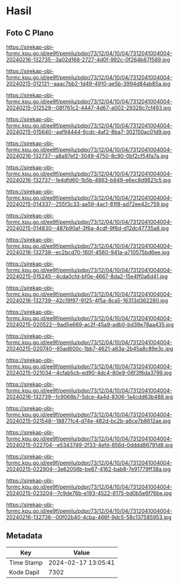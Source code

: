 # Hasil

## Foto C Plano

https://sirekap-obj-formc.kpu.go.id/ee9f/pemilu/pdpr/73/12/04/10/04/7312041004004-20240216-132735--3a02d168-2727-4d0f-992c-0f264b87f589.jpg

https://sirekap-obj-formc.kpu.go.id/ee9f/pemilu/pdpr/73/12/04/10/04/7312041004004-20240215-012121--aaac7bb2-1d49-4910-ae5b-3994d84ab85a.jpg

https://sirekap-obj-formc.kpu.go.id/ee9f/pemilu/pdpr/73/12/04/10/04/7312041004004-20240215-012529--08f761c2-4447-4d67-a002-29328c7cf493.jpg

https://sirekap-obj-formc.kpu.go.id/ee9f/pemilu/pdpr/73/12/04/10/04/7312041004004-20240215-015640--aaf94444-6cdc-4af2-8ba7-302150ac01d9.jpg

https://sirekap-obj-formc.kpu.go.id/ee9f/pemilu/pdpr/73/12/04/10/04/7312041004004-20240216-132737--a8a97ef2-3049-4750-8c90-0bf2cf54fa7a.jpg

https://sirekap-obj-formc.kpu.go.id/ee9f/pemilu/pdpr/73/12/04/10/04/7312041004004-20240216-132737--1e4dfd60-1b5b-4863-b849-e6ec8d9821c5.jpg

https://sirekap-obj-formc.kpu.go.id/ee9f/pemilu/pdpr/73/12/04/10/04/7312041004004-20240215-014337--255f3c33-aa59-4ac1-81f8-ad72ee42c759.jpg

https://sirekap-obj-formc.kpu.go.id/ee9f/pemilu/pdpr/73/12/04/10/04/7312041004004-20240215-014830--487b90af-3f6a-4cdf-9f6d-d12dc47735a8.jpg

https://sirekap-obj-formc.kpu.go.id/ee9f/pemilu/pdpr/73/12/04/10/04/7312041004004-20240216-132738--ec2bcd70-160f-4560-941a-a710575bd6ee.jpg

https://sirekap-obj-formc.kpu.go.id/ee9f/pemilu/pdpr/73/12/04/10/04/7312041004004-20240215-015245--4cda0cfd-bf0e-4667-8da2-15e4ff0a6d41.jpg

https://sirekap-obj-formc.kpu.go.id/ee9f/pemilu/pdpr/73/12/04/10/04/7312041004004-20240216-132739--42c19f97-9125-4f5a-8ca5-16313d362280.jpg

https://sirekap-obj-formc.kpu.go.id/ee9f/pemilu/pdpr/73/12/04/10/04/7312041004004-20240215-020522--9ad5e669-ac2f-45a9-adb0-bd39e78aa435.jpg

https://sirekap-obj-formc.kpu.go.id/ee9f/pemilu/pdpr/73/12/04/10/04/7312041004004-20240215-020740--65ad600c-1bb7-4621-a63a-2b45a8c89e3c.jpg

https://sirekap-obj-formc.kpu.go.id/ee9f/pemilu/pdpr/73/12/04/10/04/7312041004004-20240215-021034--4cfab5cb-ed90-4dc4-80e9-06f3f6da3799.jpg

https://sirekap-obj-formc.kpu.go.id/ee9f/pemilu/pdpr/73/12/04/10/04/7312041004004-20240216-132739--fc9068b7-5dce-4a4d-8306-1a4cdd63b488.jpg

https://sirekap-obj-formc.kpu.go.id/ee9f/pemilu/pdpr/73/12/04/10/04/7312041004004-20240215-021548--18877fc4-d74e-482d-bc2b-a6ce7b8612ae.jpg

https://sirekap-obj-formc.kpu.go.id/ee9f/pemilu/pdpr/73/12/04/10/04/7312041004004-20240215-022704--e5343749-2f33-4efd-856d-0dddd86791d8.jpg

https://sirekap-obj-formc.kpu.go.id/ee9f/pemilu/pdpr/73/12/04/10/04/7312041004004-20240215-022904--3e62056b-be67-4162-bab8-7e91779ff38a.jpg

https://sirekap-obj-formc.kpu.go.id/ee9f/pemilu/pdpr/73/12/04/10/04/7312041004004-20240215-023204--7c9de76b-e193-4522-8175-bd0b5e6f76be.jpg

https://sirekap-obj-formc.kpu.go.id/ee9f/pemilu/pdpr/73/12/04/10/04/7312041004004-20240216-132736--00f02b40-4cba-466f-9dc5-58c137585953.jpg


## Metadata

| Key        | Value               |
| ---------- | ------------------- |
| Time Stamp | 2024-02-17 13:05:41 |
| Kode Dapil | 7302                |



